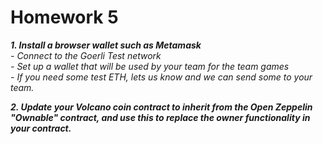 # Homework 5

***1. Install a browser wallet such as Metamask***  
    *- Connect to the Goerli Test network*  
    *- Set up a wallet that will be used by your team for the team games*  
    *- If you need some test ETH, lets us know and we can send some to your team.*
   
***2. Update your Volcano coin contract to inherit from the Open Zeppelin "Ownable" contract, and use this to replace the owner functionality in your contract.***
